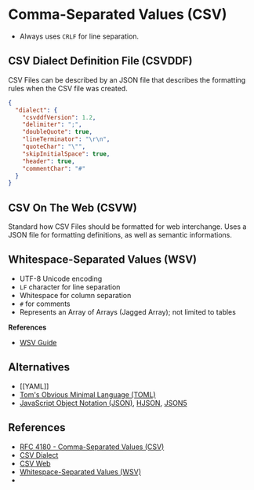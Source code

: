 # Comma-Separated Values (CSV)

- Always uses `CRLF` for line separation.

## CSV Dialect Definition File (CSVDDF)

CSV Files can be described by an JSON file that describes the formatting rules when the CSV file was created.

```json
{
  "dialect": {
    "csvddfVersion": 1.2,
    "delimiter": ";",
    "doubleQuote": true,
    "lineTerminator": "\r\n",
    "quoteChar": "\"",
    "skipInitialSpace": true,
    "header": true,
    "commentChar": "#"
  }
}
```

## CSV On The Web (CSVW)

Standard how CSV Files should be formatted for web interchange.
Uses a JSON file for formatting definitions, as well as semantic informations.

## Whitespace-Separated Values (WSV)

- UTF-8 Unicode encoding
- `LF` character for line separation
- Whitespace for column separation
- `#` for comments
- Represents an Array of Arrays (Jagged Array); not limited to tables

**References**
- [WSV Guide](https://dev.stenway.com/WSV/Index.html)

## Alternatives

- [[YAML]]
- [Tom's Obvious Minimal Language (TOML)](https://toml.io/en/)
- [JavaScript Object Notation (JSON)](https://www.json.org/json-en.html), [HJSON](https://hjson.github.io/), [JSON5](https://json5.org/)

## References

- [RFC 4180 - Comma-Separated Values (CSV)](https://www.ietf.org/rfc/rfc4180.txt)
- [CSV Dialect](https://github.com/frictionlessdata/specs/tree/master/csv-dialect)
- [CSV Web](https://csvw.org/)
- [Whitespace-Separated Values (WSV)](https://www.whitespacesv.com/)
- 